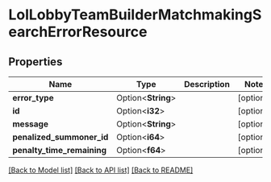 # LolLobbyTeamBuilderMatchmakingSearchErrorResource

## Properties

Name | Type | Description | Notes
------------ | ------------- | ------------- | -------------
**error_type** | Option<**String**> |  | [optional]
**id** | Option<**i32**> |  | [optional]
**message** | Option<**String**> |  | [optional]
**penalized_summoner_id** | Option<**i64**> |  | [optional]
**penalty_time_remaining** | Option<**f64**> |  | [optional]

[[Back to Model list]](../README.md#documentation-for-models) [[Back to API list]](../README.md#documentation-for-api-endpoints) [[Back to README]](../README.md)


